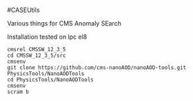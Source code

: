 #CASEUtils

Various things for CMS Anomaly SEarch

Installation tested on lpc el8
```
cmsrel CMSSW_12_3_5
cd CMSSW_12_3_5/src
cmsenv
git clone https://github.com/cms-nanoAOD/nanoAOD-tools.git PhysicsTools/NanoAODTools
cd PhysicsTools/NanoAODTools
cmsenv
scram b
```
